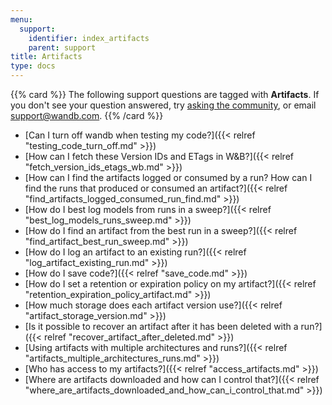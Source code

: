 ```yaml
---
menu:
  support:
    identifier: index_artifacts
    parent: support
title: Artifacts
type: docs
---
```


{{% card %}}
The following support questions are tagged with <b>Artifacts</b>. If you don't see 
your question answered, try [asking the community](https://community.wandb.ai/), 
or email [support@wandb.com](mailto:support@wandb.com).
{{% /card %}}

- [Can I turn off wandb when testing my code?]({{< relref "testing_code_turn_off.md" >}})
- [How can I fetch these Version IDs and ETags in W&B?]({{< relref "fetch_version_ids_etags_wb.md" >}})
- [How can I find the artifacts logged or consumed by a run? How can I find the runs that produced or consumed an artifact?]({{< relref "find_artifacts_logged_consumed_run_find.md" >}})
- [How do I best log models from runs in a sweep?]({{< relref "best_log_models_runs_sweep.md" >}})
- [How do I find an artifact from the best run in a sweep?]({{< relref "find_artifact_best_run_sweep.md" >}})
- [How do I log an artifact to an existing run?]({{< relref "log_artifact_existing_run.md" >}})
- [How do I save code?‌]({{< relref "save_code‌.md" >}})
- [How do I set a retention or expiration policy on my artifact?]({{< relref "retention_expiration_policy_artifact.md" >}})
- [How much storage does each artifact version use?]({{< relref "artifact_storage_version.md" >}})
- [Is it possible to recover an artifact after it has been deleted with a run?]({{< relref "recover_artifact_after_deleted.md" >}})
- [Using artifacts with multiple architectures and runs?]({{< relref "artifacts_multiple_architectures_runs.md" >}})
- [Who has access to my artifacts?]({{< relref "access_artifacts.md" >}})
- [Where are artifacts downloaded and how can I control that?]({{< relref "where_are_artifacts_downloaded_and_how_can_i_control_that.md" >}})
